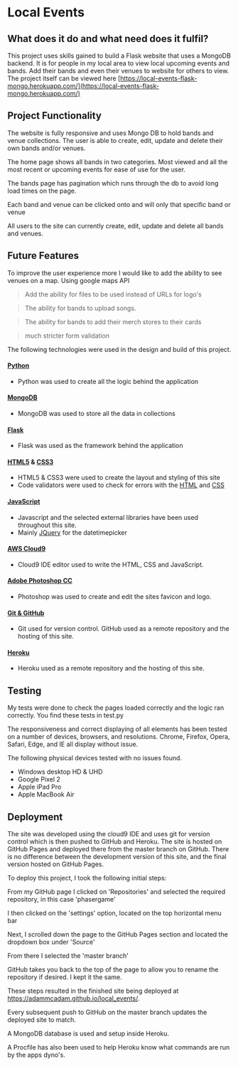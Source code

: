 # Local Events

## What does it do and what need does it fulfil?
This project uses skills gained to build a Flask website that uses a MongoDB backend. It is for people in my local area to view local upcoming events and bands. 
Add their bands and even their venues to website for others to view.
The project itself can be viewed here [https://local-events-flask-mongo.herokuapp.com/](https://local-events-flask-mongo.herokuapp.com/)

## Project Functionality
The website is fully responsive and uses Mongo DB to hold bands and venue collections. The user is able to create, edit, update and delete their own bands and/or venues.

The home page shows all bands in two categories. Most viewed and all the most recent or upcoming events for ease of use for the user.

The bands page has pagination which runs through the db to avoid long load times on the page.

Each band and venue can be clicked onto and will only that specific band or venue

All users to the site can currently create, edit, update and delete all bands and venues.

## Future Features

To improve the user experience more I would like to add the ability to see venues on a map. Using google maps API 

> Add the ability for files to be used instead of URLs for logo's

> The ability for bands to upload songs.

> The ability for bands to add their merch stores to their cards

> much stricter form validation

The following technologies were used in the design and build of this project.

#### [Python](https://www.python.org/)
- Python was used to create all the logic behind the application

#### [MongoDB](https://www.mongodb.com/)
- MongoDB was used to store all the data in collections

#### [Flask](http://flask.palletsprojects.com/en/1.1.x/)
- Flask was used as the framework behind the application

#### [HTML5](https://www.w3.org/TR/html/) & [CSS3](https://www.w3.org/Style/CSS/)
- HTML5 & CSS3 were used to create the layout and styling of this site
- Code validators were used to check for errors with the [HTML](https://validator.w3.org/) and [CSS](https://jigsaw.w3.org/css-validator/)

#### [JavaScript](https://developer.mozilla.org/en-US/docs/Web/JavaScript)
- Javascript and the selected external libraries have been used throughout this site.
- Mainly [JQuery](https://jquery.com/) for the datetimepicker

#### [AWS Cloud9](https://aws.amazon.com/cloud9/)
- Cloud9 IDE editor used to write the HTML, CSS and JavaScript.

#### [Adobe Photoshop CC](https://www.photoshop.com/)
- Photoshop was used to create and edit the sites favicon and logo.

#### [Git & GitHub](https://github.com/)
- Git used for version control. GitHub used as a remote repository and the hosting of this site.

#### [Heroku](https://www.heroku.com)
- Heroku used as a remote repository and the hosting of this site.

## Testing

My tests were done to check the pages loaded correctly and the logic ran correctly. You find these tests in test.py

The responsiveness and correct displaying of all elements has been tested on a number of devices, browsers, and resolutions. Chrome, Firefox, Opera, Safari, Edge, and IE all display without issue.

The following physical devices tested with no issues found.
- Windows desktop HD & UHD
- Google Pixel 2
- Apple iPad Pro
- Apple MacBook Air

## Deployment 

The site was developed using the cloud9 IDE and uses git for version control which is then pushed to GitHub and Heroku. The site is hosted on GitHub Pages and deployed there from the master branch on GitHub. There is no difference between the development version of this site, and the final version hosted on GitHub Pages.

To deploy this project, I took the following initial steps:

From my GitHub page I clicked on 'Repositories' and selected the required repository, in this case 'phasergame'

I then clicked on the 'settings' option, located on the top horizontal menu bar

Next, I scrolled down the page to the GitHub Pages section and located the dropdown box under 'Source'

From there I selected the 'master branch'

GitHub takes you back to the top of the page to allow you to rename the repository if desired. I kept it the same.

These steps resulted in the finished site being deployed at https://adammcadam.github.io/local_events/.

Every subsequent push to GitHub on the master branch updates the deployed site to match.

A MongoDB database is used and setup inside Heroku. 

A Procfile has also been used to help Heroku know what commands are run by the apps dyno's.

